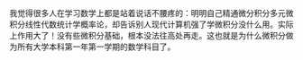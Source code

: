 我觉得很多人在学习数学上都是站着说话不腰疼的：明明自己精通微分积分多元微积分线性代数统计学概率论，却告诉别人现代计算机强了学微积分没什么用。实际上作用大了！没有些微积分基础，根本没法往高处再走。这也就是为什么微积分做为所有大学本科第一年第一学期的数学科目了。
